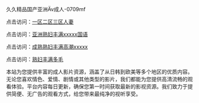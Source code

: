 久久精品国产亚洲Äv成人-0709mf

点击访问：<a href="https://heiliaowt0d7p.pages.dev">一区二区三区人妻</a>

点击访问：<a href="https://heiliaoga6s9v.pages.dev">亚洲熟妇丰满xxxxx国语</a>

点击访问：<a href="https://heiliaoow5kzm.pages.dev">成熟熟妇丰满高潮xxxxx</a>

点击访问：<a href="https://heiliao2dmwwy.pages.dev">熟妇丰满多毛</a>

本站为您提供丰富的成人影片资源，涵盖了从日韩到欧美等多个地区的优质内容。无论您喜欢情色、爱情、剧情或其他类型的影片，我们都能为您提供高清流畅的观看体验。平台内容每日更新，确保您第一时间获取最新的影视资源。我们致力于提供简便、无广告的观看方式，给您带来最纯净的视听享受。

<span style="display:none;">[Canonical link](https://github.com/et20250709/et5 ）</span>
